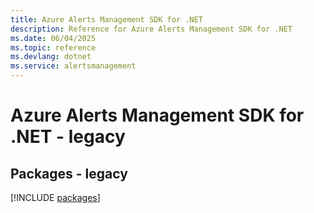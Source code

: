 ```yaml
---
title: Azure Alerts Management SDK for .NET
description: Reference for Azure Alerts Management SDK for .NET
ms.date: 06/04/2025
ms.topic: reference
ms.devlang: dotnet
ms.service: alertsmanagement
---
```

# Azure Alerts Management SDK for .NET - legacy
## Packages - legacy
[!INCLUDE [packages](alerts-management-index.md)]